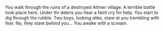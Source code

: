 You walk through the ruins of a destroyed Altmer village. A terrible battle took place here. Under thr debris you hear a faint cry for help. You start to dig
through the rubble. Two boys, looking alike, stare at you trembling with fear. No, they stare *behind* you...
You awake with a scream.
